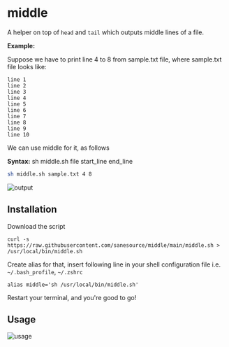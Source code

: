 # middle

A helper on top of `head` and `tail` which outputs middle lines of a file.

**Example:**

Suppose we have to print line 4 to 8 from sample.txt file, where sample.txt file looks like:

```
line 1
line 2
line 3
line 4
line 5
line 6
line 7
line 8
line 9
line 10
```

We can use middle for it, as follows

**Syntax:** sh middle.sh file start_line end_line

```bash
sh middle.sh sample.txt 4 8
```

<img src='https://user-images.githubusercontent.com/43666833/174843291-1fac5be9-2b85-4e09-a492-dca8c0f87ad6.png' alt='output'>

## Installation

Download the script

```
curl -s https://raw.githubusercontent.com/sanesource/middle/main/middle.sh > /usr/local/bin/middle.sh
```

Create alias for that, insert following line in your shell configuration file i.e. `~/.bash_profile`, `~/.zshrc`

```
alias middle='sh /usr/local/bin/middle.sh'
```

Restart your terminal, and you're good to go!

## Usage

<img src='https://user-images.githubusercontent.com/43666833/174853214-26a8995d-3993-4002-8f40-e8c0afaa6ac0.gif' alt='usage'>
